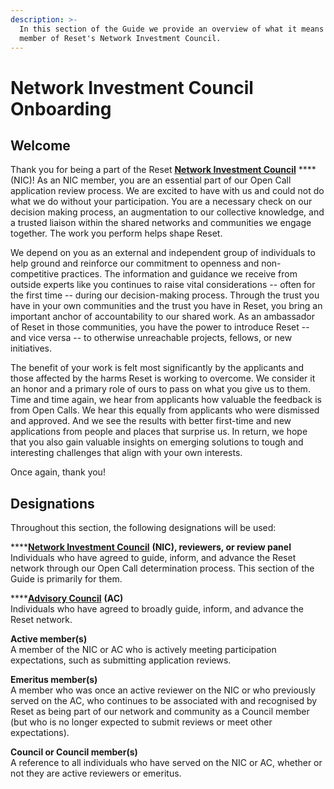 ```yaml
---
description: >-
  In this section of the Guide we provide an overview of what it means to be a
  member of Reset's Network Investment Council.
---
```


# Network Investment Council Onboarding

## Welcome

Thank you for being a part of the Reset [**Network Investment Council**](https://www.reset.tech/people/#network-investment-council) ****\(NIC\)! As an NIC member, you are an essential part of our Open Call application review process. We are excited to have with us and could not do what we do without your participation. You are a necessary check on our decision making process, an augmentation to our collective knowledge, and a trusted liaison within the shared networks and communities we engage together. The work you perform helps shape Reset.

We depend on you as an external and independent group of individuals to help ground and reinforce our commitment to openness and non-competitive practices. The information and guidance we receive from outside experts like you continues to raise vital considerations -- often for the first time -- during our decision-making process. Through the trust you have in your own communities and the trust you have in Reset, you bring an important anchor of accountability to our shared work. As an ambassador of Reset in those communities, you have the power to introduce Reset -- and vice versa -- to otherwise unreachable projects, fellows, or new initiatives.

The benefit of your work is felt most significantly by the applicants and those affected by the harms Reset is working to overcome. We consider it an honor and a primary role of ours to pass on what you give us to them. Time and time again, we hear from applicants how valuable the feedback is from Open Calls. We hear this equally from applicants who were dismissed and approved. And we see the results with better first-time and new applications from people and places that surprise us. In return, we hope that you also gain valuable insights on emerging solutions to tough and interesting challenges that align with your own interests.

Once again, thank you!

## Designations

Throughout this section, the following designations will be used:

\*\*\*\*[**Network Investment Council**](https://www.reset.tech/people/#network-investment-council) **\(NIC\), reviewers, or review panel**  
Individuals who have agreed to guide, inform, and advance the Reset network through our Open Call determination process. This section of the Guide is primarily for them.

\*\*\*\*[**Advisory Council**](https://www.reset.tech/people/#advisory-council) **\(AC\)**  
Individuals who have agreed to broadly guide, inform, and advance the Reset network.

**Active member\(s\)**  
A member of the NIC or AC who is actively meeting participation expectations, such as submitting application reviews.

**Emeritus member\(s\)**  
A member who was once an active reviewer on the NIC or who previously served on the AC, who continues to be associated with and recognised by Reset as being part of our network and community as a Council member \(but who is no longer expected to submit reviews or meet other expectations\).

**Council or Council member\(s\)**  
A reference to all individuals who have served on the NIC or AC, whether or not they are active reviewers or emeritus.

